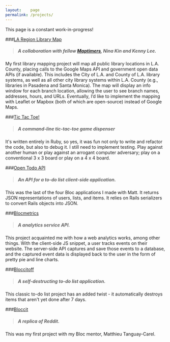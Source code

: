 ```yaml
---
layout:    page
permalink: /projects/
---
```


This page is a constant work-in-progress!

###[LA Region Library Map](https://github.com/rhubarb-crew/la-region-library-map)

>##### A collaboration with fellow [Maptimers](https://github.com/maptimeLA/), Nina Kin and Kenny Lee.

My first library mapping project will map all public library locations in L.A. County, placing calls to the Google Maps API and government open data APIs (if available). This includes the City of L.A. and County of L.A. library systems, as well as all other city library systems within L.A. County (e.g., libraries in Pasadena and Santa Monica). The map will display an info window for each branch location, allowing the user to see branch names, addresses, hours, and URLs. Eventually, I’d like to implement the mapping with Leaflet or Mapbox (both of which are open-source) instead of Google Maps.

###[Tic Tac Toe!](https://github.com/eirinikos/ruby-bites#tictactoerb)

>##### A command-line tic-tac-toe game dispenser 

It's written entirely in Ruby, so yes, it was fun not only to write and refactor the code, but also to debug it. I still need to implement testing. Play against another human or play against an arrogant computer adversary; play on a conventional 3 x 3 board or play on a 4 x 4 board.

###[Open Todo API](https://github.com/eirinikos/open-todo-api)

>##### An API for a to-do list client-side application.

This was the last of the four Bloc applications I made with Matt. It returns JSON representations of users, lists, and items. It relies on Rails serializers to convert Rails objects into JSON.

###[Blocmetrics](https://kao-blocmetrics.herokuapp.com)

>##### A analytics service API.

This project acquainted me with how a web analytics works, among other things. With the client-side JS snippet, a user tracks events on their website. The server-side API captures and save those events to a database, and the captured event data is displayed back to the user in the form of pretty pie and line charts. 

###[Bloccitoff](https://kao-bloccitoff.herokuapp.com)

>##### A self-destructing to-do list application.

This classic to-do list project has an added twist - it automatically destroys items that aren't yet done after 7 days.

###[Bloccit](https://kao-bloccit.herokuapp.com)

>##### A replica of Reddit.

This was my first project with my Bloc mentor, Matthieu Tanguay-Carel.